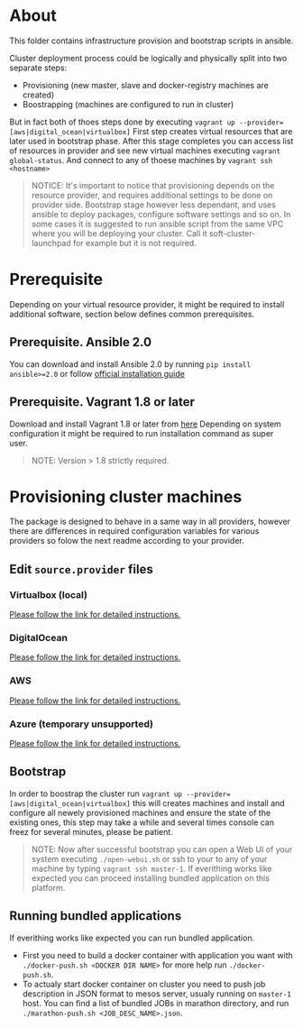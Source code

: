 # About
This folder contains infrastructure provision and bootstrap scripts in ansible.

Cluster deployment process could be logically and physically split into two separate steps:

* Provisioning (new master, slave and docker-registry machines are created)
* Boostrapping (machines are configured to run in cluster)

But in fact both of thoes steps done by executing  ```vagrant up --provider=[aws|digital_ocean|virtualbox]```
First step creates virtual resources that are later used in bootstrap phase. After this stage completes you can access list of resources in provider and see new virtual machines executing ```vagrant global-status```. And connect to any of thoese machines by ```vagrant ssh <hostname>```

>NOTICE: It's important to notice that provisioning depends on the resource provider, and requires additional settings to be done on provider side. Bootstrap stage however less dependant, and uses ansible to deploy packages, configure software settings and so on. In some cases it is suggested to run ansible script from the same VPC where you will be deploying your cluster. Call it soft-cluster-launchpad for example but it is not required.

# Prerequisite

Depending on your virtual resource provider, it might be required to install additional software, section below defines common prerequisites.

## Prerequisite. Ansible 2.0 
You can download and install Ansible 2.0 by running ```pip install ansible>=2.0``` or follow [official installation guide](http://docs.ansible.com/ansible/intro_installation.html)

## Prerequisite. Vagrant 1.8 or later
Download and install Vagrant 1.8 or later from [here](https://www.vagrantup.com/downloads.html)
Depending on system configuration it might be required to run installation command as super user.

> NOTE: Version > 1.8 strictly required. 

# Provisioning cluster machines

The package is designed to behave in a same way in all providers, however there are differences in required configuration variables for various providers so folow the next readme according to your provider.
## Edit ```source.provider``` files
### Virtualbox (local)
[Please follow the link for detailed instructions.](docs/README.virtualbox.md)

### DigitalOcean
[Please follow the link for detailed instructions.](docs/README.digital_ocean.md)

### AWS
[Please follow the link for detailed instructions.](docs/README.aws.md)

### Azure (temporary unsupported)
[Please follow the link for detailed instructions.](docs/README.azure.md)

## Bootstrap
In order to boostrap the cluster run ```vagrant up --provider=[aws|digital_ocean|virtualbox]``` this will creates machines and install and configure all newely provisioned machines and ensure the state of the existing ones, this step may take a while and several times console can freez for several minutes, please be patient.
>NOTE: Now after successful bootstrap you can open a Web UI of your system executing ```./open-webui.sh``` or ssh to your to any of your machine by typing ```vagrant ssh master-1```. If everithing works like expected you can proceed installing bundled application on this platform.

## Running bundled applications
If everithing works like expected you can run bundled application.
* First you need to build a docker container with application you want with ```./docker-push.sh <DOCKER DIR NAME>``` for more help run ```./docker-push.sh```.
* To actualy start docker container on cluster you need to push job description in JSON format to mesos server, usualy running on ```master-1``` host. You can find a list of bundled JOBs in marathon directory, and run ```./marathon-push.sh <JOB_DESC_NAME>.json```.

